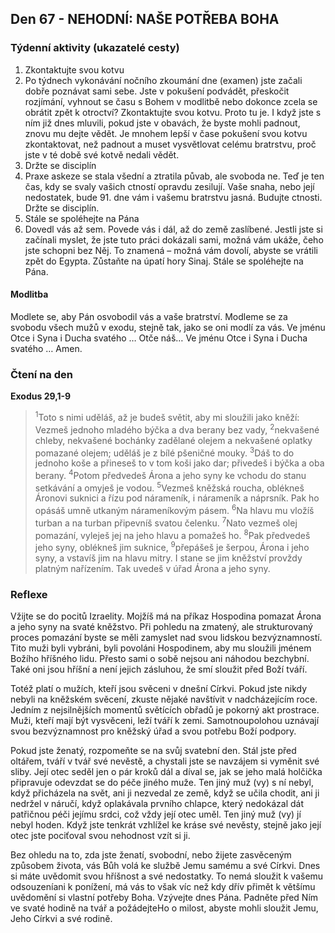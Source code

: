 ## Den 67 - NEHODNÍ: NAŠE POTŘEBA BOHA

### Týdenní aktivity (ukazatelé cesty)

1. Zkontaktujte svou kotvu
1. Po týdnech vykonávání nočního zkoumání dne (examen) jste začali dobře poznávat sami sebe. Jste v pokušení podvádět, přeskočit rozjímání, vyhnout se času s Bohem v modlitbě nebo dokonce zcela se obrátit zpět k otroctví? Zkontaktujte svou kotvu. Proto tu je. I když jste s ním již dnes mluvili, pokud jste v obavách, že byste mohli padnout, znovu mu dejte vědět. Je mnohem lepší v čase pokušení svou kotvu zkontaktovat, než padnout a muset vysvětlovat celému bratrstvu, proč jste v té době své kotvě nedali vědět.
1. Držte se disciplín
1. Praxe askeze se stala všední a ztratila půvab, ale svoboda ne. Teď je ten čas, kdy se svaly vašich ctností opravdu zesilují. Vaše snaha, nebo její nedostatek, bude 91. dne vám i vašemu bratrstvu jasná. Budujte ctnosti. Držte se disciplín.
1. Stále se spoléhejte na Pána
1. Dovedl vás až sem. Povede vás i dál, až do země zaslíbené. Jestli jste si začínali myslet, že jste tuto práci dokázali sami, možná vám ukáže, čeho jste schopni bez Něj. To znamená – možná vám dovolí, abyste se vrátili zpět do Egypta. Zůstaňte na úpatí hory Sinaj. Stále se spoléhejte na Pána.

#### Modlitba

Modlete se, aby Pán osvobodil vás a vaše bratrství.
Modleme se za svobodu všech mužů v exodu, stejně tak, jako se oni modlí za vás.
Ve jménu Otce i Syna i Ducha svatého … Otče náš… Ve jménu Otce i Syna i Ducha svatého … Amen.

### Čtení na den

**Exodus 29,1-9**

> <sup>1</sup>Toto s nimi uděláš, až je budeš světit, aby mi sloužili jako kněží: Vezmeš jednoho mladého býčka a dva berany bez vady,
> <sup>2</sup>nekvašené chleby, nekvašené bochánky zadělané olejem a nekvašené oplatky pomazané olejem; uděláš je z bílé pšeničné mouky.
> <sup>3</sup>Dáš to do jednoho koše a přineseš to v tom koši jako dar; přivedeš i býčka a oba berany.
> <sup>4</sup>Potom předvedeš Árona a jeho syny ke vchodu do stanu setkávání a omyješ je vodou.
> <sup>5</sup>Vezmeš kněžská roucha, oblékneš Áronovi suknici a řízu pod nárameník, i nárameník a náprsník. Pak ho opásáš umně utkaným nárameníkovým pásem.
> <sup>6</sup>Na hlavu mu vložíš turban a na turban připevníš svatou čelenku.
> <sup>7</sup>Nato vezmeš olej pomazání, vyleješ jej na jeho hlavu a pomažeš ho.
> <sup>8</sup>Pak předvedeš jeho syny, oblékneš jim suknice,
> <sup>9</sup>přepášeš je šerpou, Árona i jeho syny, a vstavíš jim na hlavu mitry. I stane se jim kněžství provždy platným nařízením. Tak uvedeš v úřad Árona a jeho syny.

### Reflexe

Vžijte se do pocitů Izraelity. Mojžíš má na příkaz Hospodina pomazat Árona a jeho syny na svaté kněžstvo. Při
pohledu na zmatený, ale strukturovaný proces pomazání byste se měli zamyslet nad svou lidskou bezvýznamností. Tito
muži byli vybráni, byli povoláni Hospodinem, aby mu sloužili jménem Božího hříšného lidu. Přesto sami o sobě nejsou
ani náhodou bezchybní. Také oni jsou hříšní a není jejich zásluhou, že smí sloužit před Boží tváří.

Totéž platí o mužích, kteří jsou svěceni v dnešní Církvi. Pokud jste nikdy nebyli na kněžském svěcení, zkuste nějaké
navštívit v nadcházejícím roce. Jedním z nejsilnějších momentů světících obřadů je pokorný akt prostrace. Muži, kteří
mají být vysvěceni, leží tváří k zemi. Samotnoupolohou uznávají svou bezvýznamnost pro kněžský úřad a svou potřebu
Boží podpory.

Pokud jste ženatý, rozpomeňte se na svůj svatební den. Stál jste před oltářem, tváří v tvář své nevěstě, a chystali jste se
navzájem si vyměnit své sliby. Její otec seděl jen o pár kroků dál a díval se, jak se jeho malá holčička připravuje
odevzdat se do péče jiného muže. Ten jiný muž (vy) s ní nebyl, když přicházela na svět, ani ji nezvedal ze země, když
se učila chodit, ani ji nedržel v náručí, když oplakávala prvního chlapce, který nedokázal dát patřičnou péči jejímu
srdci, což vždy její otec uměl. Ten jiný muž (vy) jí nebyl hoden. Když jste tenkrát vzhlížel ke kráse své nevěsty, stejně
jako její otec jste pociťoval svou nehodnost vzít si ji.

Bez ohledu na to, zda jste ženatí, svobodní, nebo žijete zasvěceným způsobem života, vás Bůh volá ke službě Jemu
samému a své Církvi. Dnes si máte uvědomit svou hříšnost a své nedostatky. To nemá sloužit k vašemu odsouzeníani k
ponížení, má vás to však víc než kdy dřív přimět k většímu uvědomění si vlastní potřeby Boha. Vzývejte dnes Pána.
Padněte před Ním ve svaté hodině na tvář a požádejteHo o milost, abyste mohli sloužit Jemu, Jeho Církvi a své rodině.
